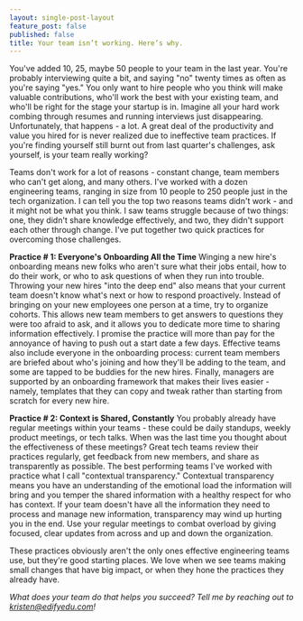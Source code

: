 ```yaml
---
layout: single-post-layout
feature_post: false
published: false
title: Your team isn’t working. Here’s why.
---
```



You've added 10, 25, maybe 50 people to your team in the last year. You're probably interviewing quite a bit, and saying "no" twenty times as often as you're saying "yes." You only want to hire people who you think will make valuable contributions, who'll work the best with your existing team, and who'll be right for the stage your startup is in. Imagine all your hard work combing through resumes and running interviews just disappearing. Unfortunately, that happens - a lot. A great deal of the productivity and value you hired for is never realized due to ineffective team practices. If you're finding yourself still burnt out from last quarter's challenges, ask yourself, is your team really working? 

Teams don't work for a lot of reasons - constant change, team members who can't get along, and many others. I've worked with a dozen engineering teams, ranging in size from 10 people to 250 people just in the tech organization. I can tell you the top two reasons teams didn't work - and it might not be what you think. I saw teams struggle because of two things: one, they didn't share knowledge effectively, and two, they didn't support each other through change. I've put together two quick practices for overcoming those challenges.

**Practice # 1: Everyone's Onboarding All the Time**
Winging a new hire's onboarding means new folks who aren't sure what their jobs entail, how to do their work, or who to ask questions of when they run into trouble. Throwing your new hires "into the deep end" also means that your current team doesn't know what's next or how to respond proactively. Instead of bringing on your new employees one person at a time, try to organize cohorts. This allows new team members to get answers to questions they were too afraid to ask, and it allows you to dedicate more time to sharing information effectively. I promise the practice will more than pay for the annoyance of having to push out a start date a few days. Effective teams also include everyone in the onboarding process: current team members are briefed about who's joining and how they'll be adding to the team, and some are tapped to be buddies for the new hires. Finally, managers are supported by an onboarding framework that makes their lives easier - namely, templates that they can copy and tweak rather than starting from scratch for every new hire. 

**Practice # 2: Context is Shared, Constantly**
You probably already have regular meetings within your teams - these could be daily standups, weekly product meetings, or tech talks. When was the last time you thought about the effectiveness of these meetings? Great tech teams review their practices regularly, get feedback from new members, and share as transparently as possible. The best performing teams I've worked with practice what I call "contextual transparency." Contextual transparency means you have an understanding of the emotional load the information will bring and you temper the shared information with a healthy respect for who has context. If your team doesn't have all the information they need to process and manage new information, transparency may wind up hurting you in the end. Use your regular meetings to combat overload by giving focused, clear updates from across and up and down the organization.

These practices obviously aren't the only ones effective engineering teams use, but they're good starting places. We love when we see teams making small changes that have big impact, or when they hone the practices they already have. 

_What does your team do that helps you succeed? Tell me by reaching out to [kristen@edifyedu.com]()!_


